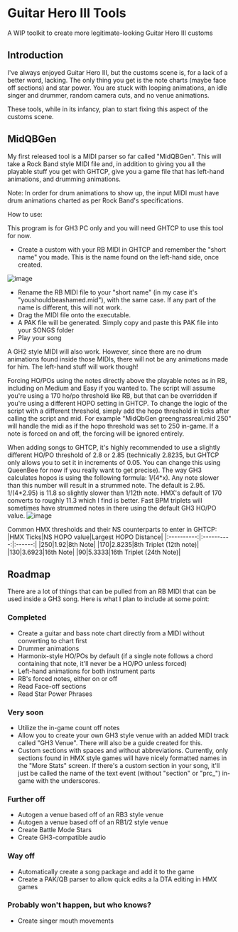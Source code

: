 # Guitar Hero III Tools
 
A WIP toolkit to create more legitimate-looking Guitar Hero III customs

## Introduction

I've always enjoyed Guitar Hero III, but the customs scene is, for a lack of a better word, lacking. The only thing you get is the note charts (maybe face off sections) and star power. You are stuck with looping animations, an idle singer and drummer, random camera cuts, and no venue animations.

These tools, while in its infancy, plan to start fixing this aspect of the customs scene.

## MidQBGen

My first released tool is a MIDI parser so far called "MidQBGen". This will take a Rock Band style MIDI file and, in addition to giving you all the playable stuff you get with GHTCP, give you a game file that has left-hand animations, and drumming animations.

Note: In order for drum animations to show up, the input MIDI must have drum animations charted as per Rock Band's specifications.

How to use:

This program is for GH3 PC only and you will need GHTCP to use this tool for now.

*  Create a custom with your RB MIDI in GHTCP and remember the "short name" you made. This is the name found on the left-hand side, once created. 

![image](https://user-images.githubusercontent.com/74471839/193481392-baa1b954-bb82-4f74-b890-2b422cda14d9.png)
*  Rename the RB MIDI file to your "short name" (in my case it's "youshouldbeashamed.mid"), with the same case. If any part of the name is different, this will not work.
*  Drag the MIDI file onto the executable.
*  A PAK file will be generated. Simply copy and paste this PAK file into your SONGS folder
*  Play your song

A GH2 style MIDI will also work. However, since there are no drum animations found inside those MIDIs, there will not be any animations made for him. The left-hand stuff will work though!

Forcing HO/POs using the notes directly above the playable notes as in RB, including on Medium and Easy if you wanted to. The script will assume you're using a 170 ho/po threshold like RB, but that can be overridden if you're using a different HOPO setting in GHTCP. To change the logic of the script with a different threshold, simply add the hopo threshold in ticks after calling the script and mid. For example "MidQbGen greengrassreal.mid 250" will handle the midi as if the hopo threshold was set to 250 in-game. If a note is forced on and off, the forcing will be ignored entirely.

When adding songs to GHTCP, it's highly recommended to use a slightly different HO/PO threshold of 2.8 or 2.85 (technically 2.8235, but GHTCP only allows you to set it in increments of 0.05. You can change this using QueenBee for now if you really want to get precise). The way GH3 calculates hopos is using the following formula: 1/(4\*x). Any note slower than this number will result in a strummed note. The default is 2.95. 1/(4\*2.95) is 11.8 so slightly slower than 1/12th note. HMX's default of 170 converts to roughly 11.3 which I find is better. Fast BPM triplets will sometimes have strummed notes in there using the default GH3 HO/PO value.
![image](https://user-images.githubusercontent.com/74471839/193668661-b96636b7-19f0-4211-a2e7-3f73fbbb4c9e.png)

Common HMX thresholds and their NS counterparts to enter in GHTCP:
|HMX Ticks|NS HOPO value|Largest HOPO Distance|
|:----------:|:----------:|:------:|
|250|1.92|8th Note|
|170|2.8235|8th Triplet (12th note)|
|130|3.6923|16th Note|
|90|5.3333|16th Triplet (24th Note)|


## Roadmap

There are a lot of things that can be pulled from an RB MIDI that can be used inside a GH3 song. Here is what I plan to include at some point:

### Completed

*  Create a guitar and bass note chart directly from a MIDI without converting to chart first
*  Drummer animations
*  Harmonix-style HO/POs by default (if a single note follows a chord containing that note, it'll never be a HO/PO unless forced)
*  Left-hand animations for both instrument parts
*  RB's forced notes, either on or off
*  Read Face-off sections
*  Read Star Power Phrases

### Very soon

*  Utilize the in-game count off notes
*  Allow you to create your own GH3 style venue with an added MIDI track called "GH3 Venue". There will also be a guide created for this.
*  Custom sections with spaces and without abbreviations. Currently, only sections found in HMX style games will have nicely formatted names in the "More Stats" screen. If there's a custom section in your song, it'll just be called the name of the text event (without "section" or "prc_") in-game with the underscores.

### Further off

*  Autogen a venue based off of an RB3 style venue
*  Autogen a venue based off of an RB1/2 style venue
*  Create Battle Mode Stars
*  Create GH3-compatible audio

### Way off

*  Automatically create a song package and add it to the game
*  Create a PAK/QB parser to allow quick edits a la DTA editing in HMX games

### Probably won't happen, but who knows?

*  Create singer mouth movements
